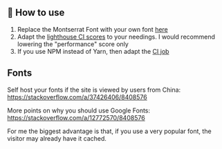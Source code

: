 ## 🚀 How to use

1. Replace the Montserrat Font with your own font [here](https://github.com/konstantinschuette/gatsby-tailwind-starter/blob/main/src/components/seo.js#L8)
2. Adapt the [lighthouse CI scores](https://github.com/konstantinschuette/gatsby-tailwind-starter/blob/main/.github/workflows/assertions.json) to your needings. I would recommend lowering the "performance" score only
3. If you use NPM instead of Yarn, then adapt the [CI job](https://github.com/konstantinschuette/gatsby-tailwind-starter/blob/main/.github/workflows/ci.yml)


## Fonts
Self host your fonts if the site is viewed by users from China: https://stackoverflow.com/a/37426406/8408576

More points on why you should use Google Fonts: https://stackoverflow.com/a/12772570/8408576

For me the biggest advantage is that, if you use a very popular font, the visitor may already have it cached.

